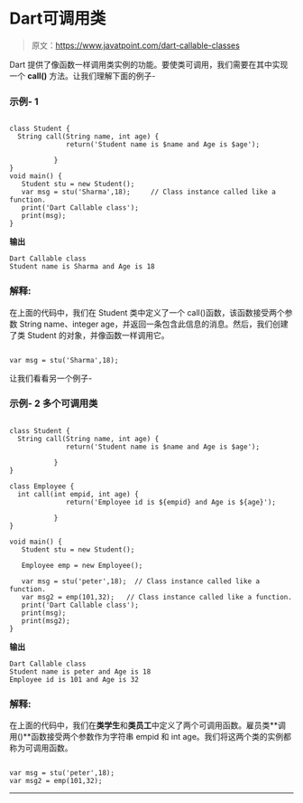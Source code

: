 # Dart可调用类

> 原文：<https://www.javatpoint.com/dart-callable-classes>

Dart 提供了像函数一样调用类实例的功能。要使类可调用，我们需要在其中实现一个 **call()** 方法。让我们理解下面的例子-

### 示例- 1

```

class Student {
  String call(String name, int age) {
              return('Student name is $name and Age is $age');

           }
}
void main() {
   Student stu = new Student();
   var msg = stu('Sharma',18);     // Class instance called like a function.
   print('Dart Callable class');
   print(msg);
}

```

**输出**

```
Dart Callable class
Student name is Sharma and Age is 18

```

### 解释:

在上面的代码中，我们在 Student 类中定义了一个 call()函数，该函数接受两个参数 String name、integer age，并返回一条包含此信息的消息。然后，我们创建了类 Student 的对象，并像函数一样调用它。

```

var msg = stu('Sharma',18);     

```

让我们看看另一个例子-

### 示例- 2 多个可调用类

```

class Student {
  String call(String name, int age) {
              return('Student name is $name and Age is $age');

           }
}

class Employee {
  int call(int empid, int age) {
              return('Employee id is ${empid} and Age is ${age}');

           }
}

void main() {
   Student stu = new Student();

   Employee emp = new Employee();

   var msg = stu('peter',18);  // Class instance called like a function.
   var msg2 = emp(101,32);   // Class instance called like a function.
   print('Dart Callable class');
   print(msg);
   print(msg2);
}

```

**输出**

```
Dart Callable class
Student name is peter and Age is 18
Employee id is 101 and Age is 32

```

### 解释:

在上面的代码中，我们在**类学生**和**类员工**中定义了两个可调用函数。雇员类**调用()**函数接受两个参数作为字符串 empid 和 int age。我们将这两个类的实例都称为可调用函数。

```

var msg = stu('peter',18);  
var msg2 = emp(101,32);

```

* * *